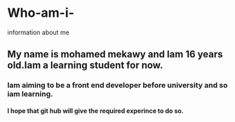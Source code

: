 # Who-am-i-
information about me

## My name is mohamed mekawy and Iam 16 years old.Iam a learning student for now. 
### Iam aiming to be a front end developer before university and so iam learning.
#### I hope that git hub will give the required experince to do so.
